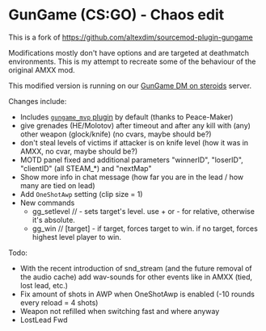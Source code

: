 # GunGame (CS:GO) - Chaos edit

This is a fork of https://github.com/altexdim/sourcemod-plugin-gungame

Modifications mostly don't have options and are targeted at deathmatch environments. This is my attempt
to recreate some of the behaviour of the original AMXX mod.

This modified version is running on our [GunGame DM on steroids](https://funcs.de/gungame) server.


Changes include:

  * Includes [`gungame_mvp` plugin](https://forums.alliedmods.net/showpost.php?p=1627823&postcount=3105) by default (thanks to Peace-Maker)
  * give grenades (HE/Molotov) after timeout and after any kill with (any) other weapon (glock/knife) (no cvars, maybe should be?)
  * don't steal levels of victims if attacker is on knife level (how it was in AMXX, no cvar, maybe should be?)
  * MOTD panel fixed and additional parameters "winnerID", "loserID", "clientID" (all STEAM_*) and "nextMap"
  * Show more info in chat message (how far you are in the lead / how many are tied on lead)
  * Add `OneShotAwp` setting (clip size = 1)
  * New commands
    * gg_setlevel // <target> <level> - sets target's level. use + or - for relative, otherwise it's absolute.
    * gg_win // [target] - if target, forces target to win. if no target, forces highest level player to win.


Todo:

  * With the recent introduction of snd_stream (and the future removal of the audio cache) add wav-sounds for other events like in AMXX (tied, lost lead, etc.)
  * Fix amount of shots in AWP when OneShotAwp is enabled (-10 rounds every reload = 4 shots)
  * Weapon not refilled when switching fast and where anyway
  * LostLead Fwd
